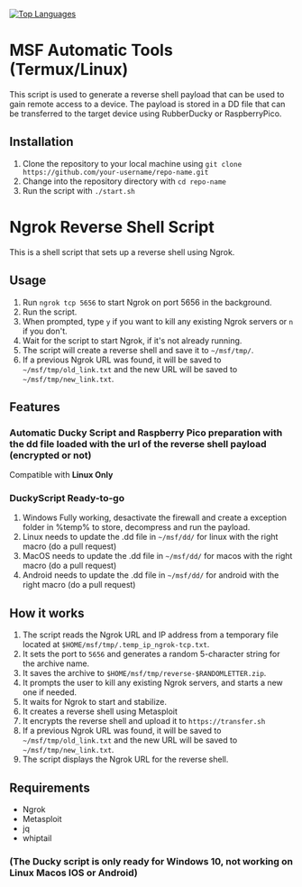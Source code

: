 [![Top Languages](https://img.shields.io/github/languages/top/vakandi/msf?color=green&label=shell&logo=github)](https://github.com/vakandi/vakandi)
# MSF Automatic Tools (Termux/Linux)

This script is used to generate a reverse shell payload that can be used to gain remote access to a device. The payload is stored in a DD file that can be transferred to the target device using RubberDucky or RaspberryPico.

## Installation

1. Clone the repository to your local machine using `git clone https://github.com/your-username/repo-name.git`
2. Change into the repository directory with `cd repo-name`
3. Run the script with `./start.sh`

# Ngrok Reverse Shell Script

This is a shell script that sets up a reverse shell using Ngrok. 

## Usage

1. Run `ngrok tcp 5656` to start Ngrok on port 5656 in the background.
2. Run the script.
3. When prompted, type `y` if you want to kill any existing Ngrok servers or `n` if you don't.
4. Wait for the script to start Ngrok, if it's not already running.
5. The script will create a reverse shell and save it to `~/msf/tmp/`. 
6. If a previous Ngrok URL was found, it will be saved to `~/msf/tmp/old_link.txt` and the new URL will be saved to `~/msf/tmp/new_link.txt`.


## Features


### Automatic Ducky Script and Raspberry Pico preparation with the dd file loaded with the url of the reverse shell payload (encrypted or not)


Compatible with **Linux Only**



### DuckyScript Ready-to-go 
1. Windows Fully working, desactivate the firewall and create a exception folder in %temp% to store, decompress and run the payload.
2. Linux needs to update the .dd file in `~/msf/dd/` for linux with the right macro (do a pull request)
3. MacOS needs to update the .dd file in `~/msf/dd/` for macos with the right macro  (do a pull request)
4. Android needs to update the .dd file in `~/msf/dd/` for android with the right macro (do a pull request)


## How it works

1. The script reads the Ngrok URL and IP address from a temporary file located at `$HOME/msf/tmp/.temp_ip_ngrok-tcp.txt`.
2. It sets the port to `5656` and generates a random 5-character string for the archive name.
3. It saves the archive to `$HOME/msf/tmp/reverse-$RANDOMLETTER.zip`.
4. It prompts the user to kill any existing Ngrok servers, and starts a new one if needed.
5. It waits for Ngrok to start and stabilize.
6. It creates a reverse shell using Metasploit
7. It encrypts the reverse shell and upload it to `https://transfer.sh`
9. If a previous Ngrok URL was found, it will be saved to `~/msf/tmp/old_link.txt` and the new URL will be saved to `~/msf/tmp/new_link.txt`.
10. The script displays the Ngrok URL for the reverse shell.

## Requirements

- Ngrok
- Metasploit
- jq
- whiptail



### (The Ducky script is only ready for Windows 10, not working on Linux Macos IOS or Android)
